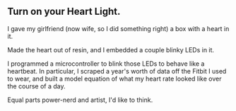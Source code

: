 ## Turn on your Heart Light.

I gave my girlfriend (now wife, so I did something right) a box with a heart in it.

Made the heart out of resin, and I embedded a couple blinky LEDs in it.

I programmed a microcontroller to blink those LEDs to behave like a heartbeat. In particular, I scraped a year's worth of data off the Fitbit I used to wear, and built a model equation of what my heart rate looked like over the course of a day.

Equal parts power-nerd and artist, I'd like to think.